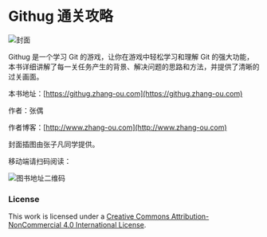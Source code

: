 # Githug 通关攻略

![封面](../cover/cover.jpg)

Githug 是一个学习 Git 的游戏，让你在游戏中轻松学习和理解 Git 的强大功能，本书详细讲解了每一关任务产生的背景、解决问题的思路和方法，并提供了清晰的过关画面。

本书地址：[https://githug.zhang-ou.com](https://githug.zhang-ou.com)

作者：张偶

作者博客：[http://www.zhang-ou.com](http://www.zhang-ou.com)

封面插图由张子凡同学提供。

移动端请扫码阅读：

![图书地址二维码](../images/qrcode.png)

### License

This work is licensed under a [Creative Commons Attribution-NonCommercial 4.0 International License](https://creativecommons.org/licenses/by-nc/4.0/).
